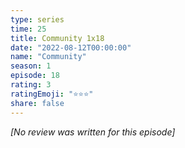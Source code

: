 ```yaml
---
type: series
time: 25
title: Community 1x18
date: "2022-08-12T00:00:00"
name: "Community"
season: 1
episode: 18
rating: 3
ratingEmoji: "⭐️⭐️⭐️"
share: false
---
```


*[No review was written for this episode]*